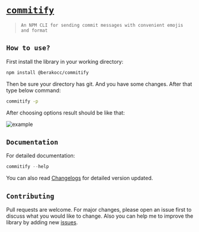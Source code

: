# [`commitify`](https://www.npmjs.com/package/@berakocc/commitify)
> `An NPM CLI for sending commit messages with convenient emojis and format`

## `How to use?`
First install the library in your working directory: 
```bash
npm install @berakocc/commitify
```
Then be sure your directory has git. And you have some changes. After that type below command:
```bash
commitify -p
```
After choosing options result should be like that:

<img src="https://i.ibb.co/HFj8cJ6/commitify-image.png" alt="example">

## `Documentation`
For detailed documentation:
```js
commitify --help
```
You can also read [Changelogs](https://github.com/MuhammedBeraKoc/commitify/blob/main/CHANGELOGS.md) for detailed version updated.

## `Contributing`
Pull requests are welcome. For major changes, please open an issue first to discuss what you would like to change. Also you can help me to improve the library by adding new [issues](https://github.com/MuhammedBeraKoc/commitify/issues).
